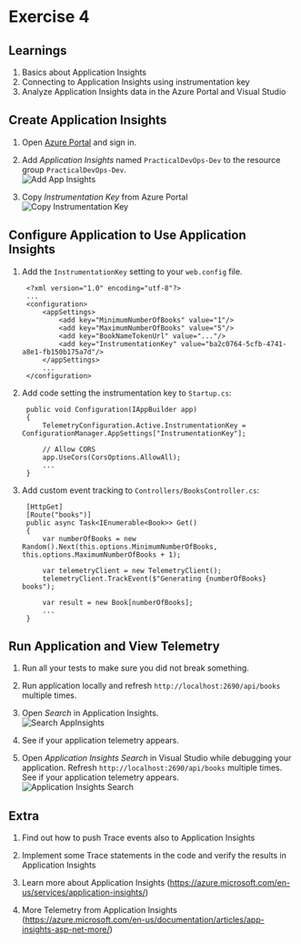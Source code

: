 # Exercise 4


## Learnings

1. Basics about Application Insights
1. Connecting to Application Insights using instrumentation key
1. Analyze Application Insights data in the Azure Portal and Visual Studio


## Create Application Insights

1. Open [Azure Portal](https://portal.azure.com) and sign in.

1. Add *Application Insights* named `PracticalDevOps-Dev` to the resource group `PracticalDevOps-Dev`.<br/>
   ![Add App Insights](img/create-application-insights.png)

1. Copy *Instrumentation Key* from Azure Portal<br/>
   ![Copy Instrumentation Key](img/copy-instrumentation-key.png)


## Configure Application to Use Application Insights   

1. Add the `InstrumentationKey` setting to your `web.config` file.
   ```
    <?xml version="1.0" encoding="utf-8"?>
    ...
    <configuration>
        <appSettings>
            <add key="MinimumNumberOfBooks" value="1"/>
            <add key="MaximumNumberOfBooks" value="5"/>
            <add key="BookNameTokenUrl" value="..."/>
            <add key="InstrumentationKey" value="ba2c0764-5cfb-4741-a8e1-fb150b175a7d"/>
        </appSettings>
        ...
    </configuration>
   ```

1. Add code setting the instrumentation key to `Startup.cs`:
   ``` 
    public void Configuration(IAppBuilder app)
    {
        TelemetryConfiguration.Active.InstrumentationKey = ConfigurationManager.AppSettings["InstrumentationKey"];

        // Allow CORS
        app.UseCors(CorsOptions.AllowAll);
        ...
    }
   ```

1. Add custom event tracking to `Controllers/BooksController.cs`:
   ```
    [HttpGet]
    [Route("books")]
    public async Task<IEnumerable<Book>> Get()
    {
        var numberOfBooks = new Random().Next(this.options.MinimumNumberOfBooks, this.options.MaximumNumberOfBooks + 1);

        var telemetryClient = new TelemetryClient();
        telemetryClient.TrackEvent($"Generating {numberOfBooks} books");

        var result = new Book[numberOfBooks];
        ...
    }
   ```

## Run Application and View Telemetry

1. Run all your tests to make sure you did not break something.

1. Run application locally and refresh `http://localhost:2690/api/books` multiple times.

1. Open *Search* in Application Insights.<br/>
   ![Search AppInsights](img/azure-app-insights-search.png)

1. See if your application telemetry appears.

1. Open *Application Insights Search* in Visual Studio while debugging your application. Refresh `http://localhost:2690/api/books` multiple times. See if your application telemetry appears.<br/>
   ![Application Insights Search](img/visual-studio-application-insights.png)

## Extra

1. Find out how to push Trace events also to Application Insights 

1. Implement some Trace statements in the code and verify the results in Application Insights

1. Learn more about Application Insights (https://azure.microsoft.com/en-us/services/application-insights/)

1. More Telemetry from Application Insights (https://azure.microsoft.com/en-us/documentation/articles/app-insights-asp-net-more/)
